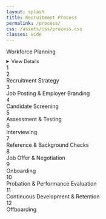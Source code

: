 ```yaml
---
layout: splash
title: Recruitment Process
permalink: /process/
css: /assets/css/process.css
classes: wide
---
```


<!-- ensure the CSS is loaded for this page -->
<link rel="stylesheet" href="{{ '/assets/css/process.css' | relative_url }}">

<div class="timeline">
<!--
  <div class="process left">
    <div class="content">Workforce Planning</div>
    <div class="circle">1</div>
  </div>
-->
<div class="process left">
  <div class="content">
    Workforce Planning
    <details style="margin-top: 10px;">
      <summary style="cursor: pointer; font-size: 0.9em;">View Details</summary>
      <ul style="margin-top: 5px; font-size: 0.85em; text-align: left;">
        <li>Identify organizational goals</li>
        <li>Assess current workforce</li>
        <li>Forecast future needs</li>
        <li>Identify skills gaps</li>
        <li>Develop workforce plan</li>
      </ul>
    </details>
  </div>
  <div class="circle">1</div>
</div>

  <div class="process right">
    <div class="circle">2</div>
    <div class="content">Recruitment Strategy</div>
  </div>

  <div class="process left">
    <div class="circle">3</div>
    <div class="content">Job Posting &amp; Employer Branding</div>
  </div>

  <div class="process right">
    <div class="circle">4</div>
    <div class="content">Candidate Screening</div>
  </div>

  <div class="process left">
    <div class="circle">5</div>
    <div class="content">Assessment &amp; Testing</div>
  </div>

  <div class="process right">
    <div class="circle">6</div>
    <div class="content">Interviewing</div>
  </div>

  <div class="process left">
    <div class="circle">7</div>
    <div class="content">Reference &amp; Background Checks</div>
  </div>

  <div class="process right">
    <div class="circle">8</div>
    <div class="content">Job Offer &amp; Negotiation</div>
  </div>

  <div class="process left">
    <div class="circle">9</div>
    <div class="content">Onboarding</div>
  </div>

  <div class="process right">
    <div class="circle">10</div>
    <div class="content">Probation &amp; Performance Evaluation</div>
  </div>

  <div class="process left">
    <div class="circle">11</div>
    <div class="content">Continuous Development &amp; Retention</div>
  </div>

  <div class="process right">
    <div class="circle">12</div>
    <div class="content">Offboarding</div>
  </div>

</div>












